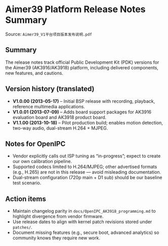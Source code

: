 # Aimer39 Platform Release Notes Summary

Source: `Aimer39_V1平台项目版本发布说明.pdf`

## Summary
The release notes track official Public Development Kit (PDK) versions for the Aimer39 (AK3916/AK3918) platform, including delivered components, new features, and cautions.

## Version history (translated)
- **V1.0.00 (2013-05-17)** – Initial BSP release with recording, playback, reference multimedia applications.
- **V1.0.01 (2013-07-09)** – Adds board support packages for AK3916 evaluation board and AK3918 product board.
- **V1.1.00 (2013-10-18)** – Pilot production build; enables motion detection, two-way audio, dual-stream H.264 + MJPEG.

## Notes for OpenIPC
- Vendor explicitly calls out ISP tuning as “in-progress”; expect to create our own calibration pipeline.
- Supported codecs limited to H.264/MJPEG; other advertised formats (e.g., H.265) are not in this release — avoid misleading documentation.
- Dual-stream configuration (720p main + D1 sub) should be our baseline test scenario.

## Action items
- Maintain changelog parity in `docs/OpenIPC_AK3918_programming.md` to highlight divergence from vendor firmware.
- Use release dates to align with kernel patch revisions stored under `patches/`.
- Document missing features (e.g., secure boot, advanced analytics) so community knows they require new work.
